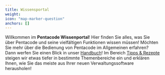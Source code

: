 ```yaml
---
title: Wissensportal
weight:
icon: "map-marker-question"
anchors: []
---
```


Willkommen im <strong>Pentacode Wissenportal</strong>! Hier finden Sie alles, was Sie über Pentacode und seine vielfältigen Funktionen wissen müssen! Möchten Sie mehr über die Bedienung von Pentacode im Allgemeinen erfahren? Dann werfen Sie einen Blick in unser <a href="/hilfe/handbuch"><i class="fal fa-book"></i> Handbuch</a>! Im Bereich <a href="/hilfe/tips_und_rezepte"><i class="fal fa-cauldron"></i> Tipps & Rezepte</a> steigen wir etwas tiefer in bestimmte Themenbereiche ein und erklären Ihnen, wie Sie das meiste aus Ihrer neuen Verwaltungssoftware herausholen!
